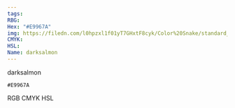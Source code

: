 ```yaml
---
tags:
RBG:
Hex: "#E9967A"
img: https://filedn.com/l0hpzxl1f01yT7GHxtF8cyk/Color%20Snake/standard_csv_to_svg/E9967A.svg
CMYK:
HSL:
Name: darksalmon
---
```

darksalmon
```palette
#E9967A
```
RGB
CMYK
HSL
